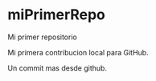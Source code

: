 # miPrimerRepo

Mi primer repositorio

Mi primera contribucion local para GitHub.

Un commit mas desde github.

